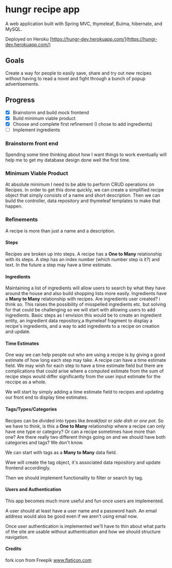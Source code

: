 # hungr recipe app
A web application built with Spring MVC, thymeleaf, Bulma, hibernate, and MySQL.

Deployed on Heroku [https://hungr-dev.herokuapp.com/](https://hungr-dev.herokuapp.com/)
## Goals
Create a way for people to easily save, share and try out new recipes without having to read a novel and fight through a bunch of popup advertisements.

## Progress
- [x] Brainstorm and build mock frontend
- [x] Build minimum viable product
- [x] Choose and complete first refinement (I chose to add ingredients)
- [ ] Implement ingredients

### Brainstorm front end
Spending some time thinking about how I want things to work eventually will help me to get my database design done well the first time.

### Minimum Viable Product
At absolute minimum I need to be able to perform CRUD operations on Recipes.
In order to get this done quickly, we can create a simplified recipe object that simply consists of a name and short description.
Then we can build the controller, data repository and thymeleaf templates to make that happen.

### Refinements
A recipe is more than just a name and a description.

#### Steps
Recipes are broken up into steps.
A recipe has a **One to Many** relationship with its steps.
A step has an index number (which number step is it?) and text.
In the future a step may have a time estimate.

#### Ingredients
Maintaining a list of ingredients will allow users to search by what they have around the house and also build shopping lists more easily.
Ingredients have a **Many to Many** relationship with recipes.
Are ingredients user created? i think so. This raises the possibility of misspelled ingredients etc. but solving for that could be challenging so we will start with allowing users to add ingredients.
Basic steps as I envision this would be to create an ingredient entity, an ingredient data repository,a thymeleaf fragment to display a recipe's ingredients, and a way to add ingredients to a recipe on creation and update. 

#### Time Estimates
One way we can help people out who are using a recipe is by giving a good estimate of how long each step may take.
A recipe can have a time estimate field.
We may wish for each step to have a time estimate field but there are complications that could arise where a computed estimate from the sum of recipe steps would differ significantly from the user input estimate for the reccipe as a whole.

We will start by simply adding a time estimate field to recipes and updating our front end to display time estimates.

#### Tags/Types/Categories
Recipes can be divided into types like *breakfast* or *side dish* or *one pot*.
So we have to think, is this a **One to Many** relationship where a recipe can only have one type or category?
Or can a recipe sometimes have more than one?
Are there really two different things going on and we should have both categories and tags?
We don't know. 

We can start with tags as a **Many to Many** data field.

Wwe will create the tag object, it's associated data repository and update frontend accordingly.

Then we should implement functionality to filter or search by tag.

#### Users and Authentication
This app becomes much more useful and fun once users are implemented.

A user should at least have a user name and a password hash. An email address would alos be good even if we aren't using email now.

Once user authentication is implemented we'll have to thin about what parts of the site are usable without authentication and how we should structure navigation.

#### Credits
fork icon from Freepik www.flaticon.com
